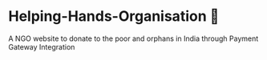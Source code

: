 # Helping-Hands-Organisation 🧡
A NGO website to donate to the poor and orphans in India through Payment Gateway Integration
